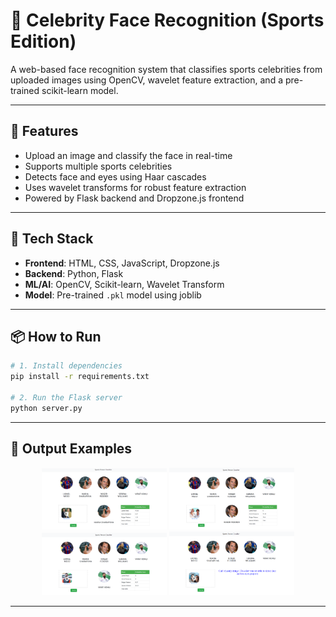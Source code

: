 # 🧠 Celebrity Face Recognition (Sports Edition)

A web-based face recognition system that classifies sports celebrities from uploaded images using OpenCV, wavelet feature extraction, and a pre-trained scikit-learn model.

---

## 🚀 Features

- Upload an image and classify the face in real-time
- Supports multiple sports celebrities
- Detects face and eyes using Haar cascades
- Uses wavelet transforms for robust feature extraction
- Powered by Flask backend and Dropzone.js frontend

---

## 🧰 Tech Stack

- **Frontend**: HTML, CSS, JavaScript, Dropzone.js  
- **Backend**: Python, Flask  
- **ML/AI**: OpenCV, Scikit-learn, Wavelet Transform  
- **Model**: Pre-trained `.pkl` model using joblib

---

## 📦 How to Run

```bash
# 1. Install dependencies
pip install -r requirements.txt

# 2. Run the Flask server
python server.py
```

---

## 📸 Output Examples

<div align="center">
  <img src="Output_Face_Recognition/Maria_Sharapova_Face_Recognition_2024-01-08-213146.png" width="200" alt="Maria Sharapova"/>
  <img src="Output_Face_Recognition/Roger_Federer_Face_Recognition_2024-01-08-213121.png" width="200" alt="Roger Federer"/>
  <img src="Output_Face_Recognition/Virat_Kohli_Face_Recognition_2024-01-08-213051.png" width="200" alt="Virat Kohli"/>
  <img src="Output_Face_Recognition/Not_Recognition_2024-01-08-213209.png" width="200" alt="Unknown Face"/>
</div>

---